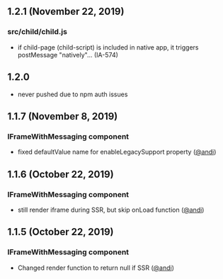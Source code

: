 ## 1.2.1 (November 22, 2019)

### src/child/child.js

* if child-page (child-script) is included in native app, it triggers postMessage "natively"... (IA-574)

## 1.2.0

* never pushed due to npm auth issues

## 1.1.7 (November 8, 2019)

### IFrameWithMessaging component

* fixed defaultValue name for enableLegacySupport property ([@andi](https://github.com/andi))

## 1.1.6 (October 22, 2019)

### IFrameWithMessaging component

* still render iframe during SSR, but skip onLoad function ([@andi](https://github.com/andi))

## 1.1.5 (October 22, 2019)

### IFrameWithMessaging component

* Changed render function to return null if SSR ([@andi](https://github.com/andi))